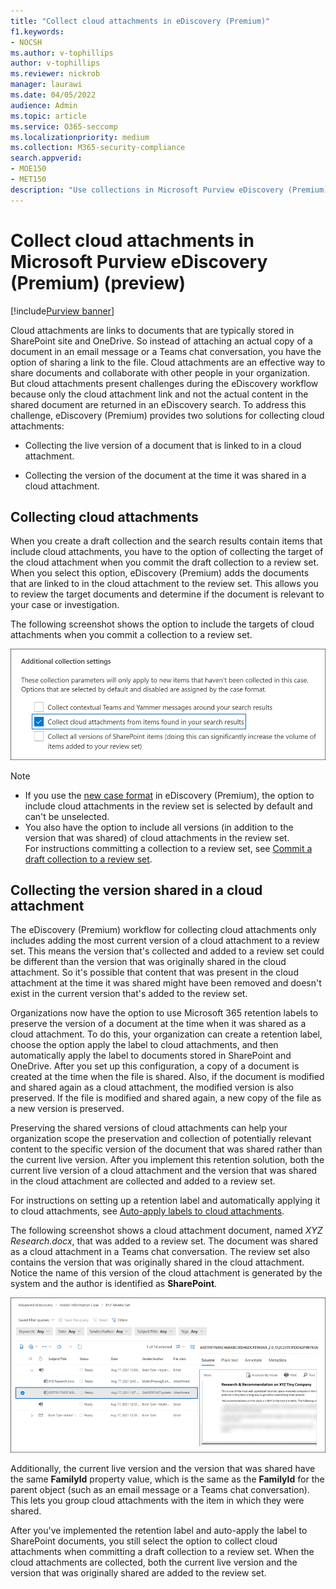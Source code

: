 ```yaml
---
title: "Collect cloud attachments in eDiscovery (Premium)"
f1.keywords:
- NOCSH
ms.author: v-tophillips
author: v-tophillips
ms.reviewer: nickrob
manager: laurawi
ms.date: 04/05/2022
audience: Admin
ms.topic: article
ms.service: O365-seccomp
ms.localizationpriority: medium
ms.collection: M365-security-compliance 
search.appverid: 
- MOE150
- MET150
description: "Use collections in Microsoft Purview eDiscovery (Premium) to collect cloud attachments for review in an investigation or case." 
---
```


# Collect cloud attachments in Microsoft Purview eDiscovery (Premium) (preview)

[!include[Purview banner](../includes/purview-rebrand-banner.md)]

Cloud attachments are links to documents that are typically stored in SharePoint site and OneDrive. So instead of attaching an actual copy of a document in an email message or a Teams chat conversation, you have the option of sharing a link to the file. Cloud attachments are an effective way to share documents and collaborate with other people in your organization. But cloud attachments present challenges during the eDiscovery workflow because only the cloud attachment link and not the actual content in the shared document are returned in an eDiscovery search. To address this challenge, eDiscovery (Premium) provides two solutions for collecting cloud attachments:  

- Collecting the live version of a document that is linked to in a cloud attachment.

- Collecting the version of the document at the time it was shared in a cloud attachment.

## Collecting cloud attachments

When you create a draft collection and the search results contain items that include cloud attachments, you have to the option of collecting the target of the cloud attachment when you commit the draft collection to a review set. When you select this option, eDiscovery (Premium) adds the documents that are linked to in the cloud attachment to the review set. This allows you to review the target documents and determine if the document is relevant to your case or investigation.

The following screenshot shows the option to include the targets of cloud attachments when you commit a collection to a review set.

![The option to include cloud attachments when committing a collection to a review set](../media/CollectCloudAttachments1.png)

> [!NOTE]
>- If you use the [new case format](advanced-ediscovery-new-case-format.md) in eDiscovery (Premium), the option to include cloud attachments in the review set is selected by default and can't be unselected.<br/>
>- You also have the option to include all versions (in addition to the version that was shared) of cloud attachments in the review set.  
For instructions committing a collection to a review set, see [Commit a draft collection to a review set](commit-draft-collection.md).

## Collecting the version shared in a cloud attachment

The eDiscovery (Premium) workflow for collecting cloud attachments only includes adding the most current version of a cloud attachment to a review set. This means the version that's collected and added to a review set could be different than the version that was originally shared in the cloud attachment. So it's possible that content that was present in the cloud attachment at the time it was shared might have been removed and doesn't exist in the current version that's added to the review set.

Organizations now have the option to use Microsoft 365 retention labels to preserve the version of a document at the time when it was shared as a cloud attachment. To do this, your organization can create a retention label, choose the option apply the label to cloud attachments, and then automatically apply the label to documents stored in SharePoint and OneDrive. After you set up this configuration, a copy of a document is created at the time when the file is shared. Also, if the document is modified and shared again as a cloud attachment, the modified version is also preserved. If the file is modified and shared again, a new copy of the file as a new version is preserved.

Preserving the shared versions of cloud attachments can help your organization scope the preservation and collection of potentially relevant content to the specific version of the document that was shared rather than the current live version. After you implement this retention solution, both the current live version of a cloud attachment and the version that was shared in the cloud attachment are collected and added to a review set.

For instructions on setting up a retention label and automatically applying it to cloud attachments, see [Auto-apply labels to cloud attachments](apply-retention-labels-automatically.md#auto-apply-labels-to-cloud-attachments).

The following screenshot shows a cloud attachment document, named *XYZ Research.docx*, that was added to a review set. The document was shared as a cloud attachment in a Teams chat conversation. The review set also contains the version that was originally shared in the cloud attachment. Notice the name of this version of the cloud attachment is generated by the system and the author is identified as **SharePoint**.

![The version of a cloud attachment that was shared displayed in a review set](../media/CollectCloudAttachments2.png)

Additionally, the current live version and the version that was shared have the same **FamilyId** property value, which is the same as the **FamilyId** for the parent object (such as an email message or a Teams chat conversation). This lets you group cloud attachments with the item in which they were shared.

After you've implemented the retention label and auto-apply the label to SharePoint documents, you still select the option to collect cloud attachments when committing a draft collection to a review set. When the cloud attachments are collected, both the current live version and the version that was originally shared are added to the review set.
